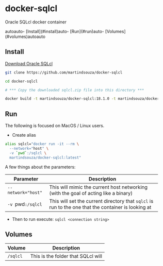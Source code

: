 # docker-sqlcl

Oracle SQLcl docker container

<!-- TOC depthFrom:2 -->autoauto- [Install](#install)auto- [Run](#run)auto- [Volumes](#volumes)autoauto<!-- /TOC -->

## Install

[Download Oracle SQLcl](http://www.oracle.com/technetwork/developer-tools/sqlcl/downloads/index.html)

```bash
git clone https://github.com/martindsouza/docker-sqlcl

cd docker-sqlcl

# *** Copy the downloaded sqlcl.zip file into this directory ***

docker build -t martindsouza/docker-sqlcl:18.1.0 -t martindsouza/docker-sqlcl:latest.
```

## Run

The following is focused on MacOS / Linux users.

- Create alias

```bash
alias sqlcl="docker run -it --rm \
  --network="host" \
  -v `pwd`:/sqlcl \
  martindsouza/docker-sqlcl:latest"
```

A few things about the parameters:


Parameter | Description
---------|----------
`--network="host"` |  This will mimic the current host networking (with the goal of acting like a binary)
`-v `pwd`:/sqlcl` | This will set the current directory that `sqlcl` is run to the one that the container is looking at

- Then to run execute: `sqlcl <connection string>`

## Volumes

Volume | Description
---------|----------
`/sqlcl` | This is the folder that SQLcl will 